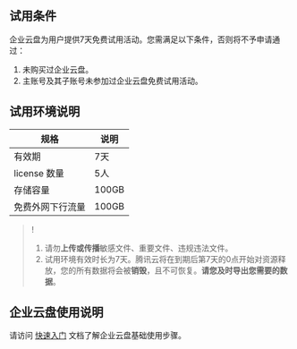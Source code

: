 ## 试用条件

企业云盘为用户提供7天免费试用活动。您需满足以下条件，否则将不予申请通过：
1. 未购买过企业云盘。
2. 主账号及其子账号未参加过企业云盘免费试用活动。

## 试用环境说明

|规格|说明|
|----|----|
|有效期|7天|
|license 数量|5人|
|存储容量|100GB|
|免费外网下行流量|100GB|

>!
> 1. 请勿**上传或传播**敏感文件、重要文件、违规违法文件。
> 2. 试用环境有效时长为7天。腾讯云将在到期后第7天的0点开始对资源释放，您的所有数据将会被**销毁**，且不可恢复。**请您及时导出您需要的数据**。
> 

## 企业云盘使用说明

请访问 [快速入门](https://cloud.tencent.com/document/product/1339/68235) 文档了解企业云盘基础使用步骤。
